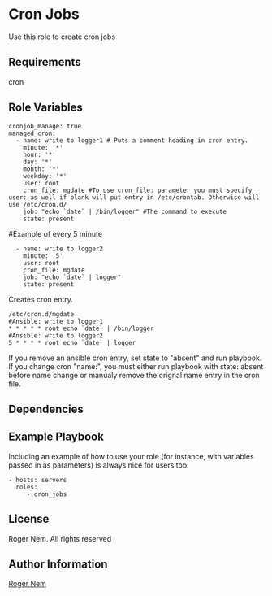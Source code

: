 Cron Jobs
=========

Use this role to create cron jobs

Requirements
------------

cron

Role Variables
--------------

```
cronjob_manage: true
managed_cron:
  - name: write to logger1 # Puts a comment heading in cron entry.
    minute: '*'
    hour: '*'
    day: '*'
    month: '*'
    weekday: '*'
    user: root 
    cron_file: mgdate #To use cron_file: parameter you must specify user: as well if blank will put entry in /etc/crontab. Otherwise will use /etc/cron.d/
    job: "echo `date` | /bin/logger" #The command to execute
    state: present
```

#Example of every 5 minute
```
  - name: write to logger2
    minute: '5'
    user: root
    cron_file: mgdate
    job: "echo `date` | logger"
    state: present
```

Creates cron entry.
```
/etc/cron.d/mgdate
#Ansible: write to logger1
* * * * * root echo `date` | /bin/logger
#Ansible: write to logger2
5 * * * * root echo `date` | logger
```

If you remove an ansible cron entry, set state to "absent" and run playbook.
If you change cron "name:", you must either run playbook with state: absent before name change or manualy remove the orignal name entry in the cron file.

Dependencies
------------


Example Playbook
----------------

Including an example of how to use your role (for instance, with variables passed in as parameters) is always nice for users too:

    - hosts: servers
      roles:
         - cron_jobs

License
-------

Roger Nem. All rights reserved

Author Information
------------------
[Roger Nem](https://www.linkedin.com/in/rogertn)